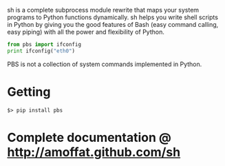 sh is a complete subprocess module rewrite that maps your system programs to
Python functions dynamically.  sh helps you write shell scripts in
Python by giving you the good features of Bash (easy command calling, easy
piping) with all the power and flexibility of Python.

```python
from pbs import ifconfig
print ifconfig("eth0")
```

PBS is not a collection of system commands implemented in Python.

# Getting

    $> pip install pbs

# Complete documentation @ http://amoffat.github.com/sh